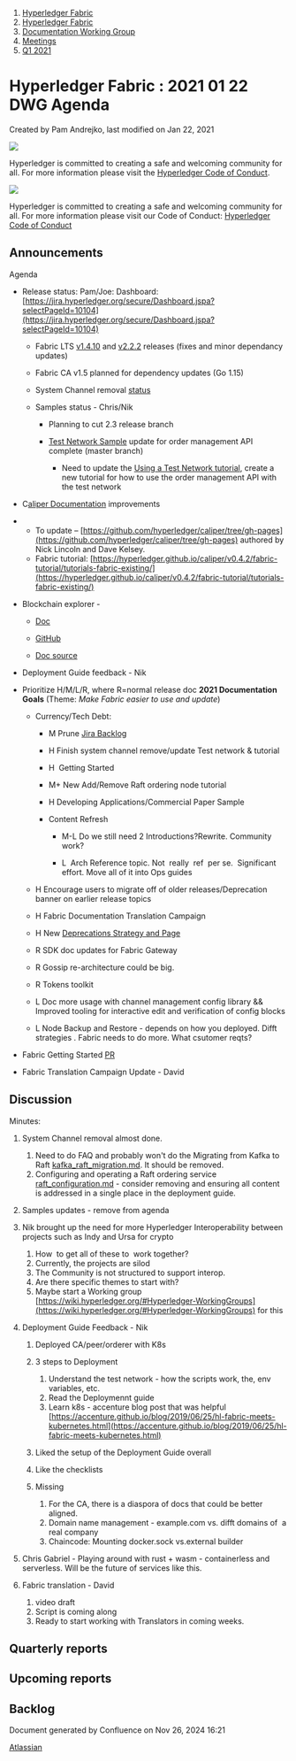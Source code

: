 1. [Hyperledger Fabric](index.html)
2. [Hyperledger Fabric](Hyperledger-Fabric_22839309.html)
3. [Documentation Working Group](Documentation-Working-Group_22839782.html)
4. [Meetings](Meetings_22839778.html)
5. [Q1 2021](Q1-2021_22842487.html)

# Hyperledger Fabric : 2021 01 22 DWG Agenda

Created by Pam Andrejko, last modified on Jan 22, 2021

![](https://wiki.hyperledger.org/download/attachments/2392771/welcome.png?version=2&modificationDate=1572450107000&api=v2)

Hyperledger is committed to creating a safe and welcoming community for all. For more information please visit the [Hyperledger Code of Conduct](https://lf-hyperledger.atlassian.net/wiki/spaces/HYP/pages/19595281/Hyperledger+Code+of+Conduct).

![](https://wiki.hyperledger.org/download/attachments/29034696/Antitrustnotice.png?version=1&modificationDate=1581695654000&api=v2)

Hyperledger is committed to creating a safe and welcoming community for all. For more information please visit our Code of Conduct: [Hyperledger Code of Conduct](https://lf-hyperledger.atlassian.net/wiki/spaces/HYP/pages/19595281/Hyperledger+Code+of+Conduct)

## Announcements

Agenda

- Release status: Pam/Joe: Dashboard: [https://jira.hyperledger.org/secure/Dashboard.jspa?selectPageId=10104](https://jira.hyperledger.org/secure/Dashboard.jspa?selectPageId=10104)
  
  - Fabric LTS [v1.4.10](https://github.com/hyperledger/fabric/pull/2231/files) and [v2.2.2](https://github.com/hyperledger/fabric/pull/2232/files) releases (fixes and minor dependancy updates)
    
  - Fabric CA v1.5 planned for dependency updates (Go 1.15)
  - System Channel removal [status](https://jira.hyperledger.org/browse/FAB-18342)
  - Samples status - Chris/Nik
    
    - Planning to cut 2.3 release branch
    - [Test Network Sample](https://github.com/hyperledger/fabric-samples/tree/master/test-network) update for order management API complete (master branch)
      
      - Need to update the [Using a Test Network tutorial](https://github.com/hyperledger/fabric/pull/2302), create a new tutorial for how to use the order management API with the test network

<!--THE END-->

- C[aliper Documentation](https://hyperledger.github.io/caliper/v0.4.2/getting-started/) improvements
- - To update – [https://github.com/hyperledger/caliper/tree/gh-pages](https://github.com/hyperledger/caliper/tree/gh-pages) authored by Nick Lincoln and Dave Kelsey.
  - Fabric tutorial: [https://hyperledger.github.io/caliper/v0.4.2/fabric-tutorial/tutorials-fabric-existing/](https://hyperledger.github.io/caliper/v0.4.2/fabric-tutorial/tutorials-fabric-existing/)
- Blockchain explorer -
  
  - [Doc](https://blockchain-explorer.readthedocs.io/en/master/)
  - [GitHub](https://github.com/hyperledger/blockchain-explorer)
    
  - [Doc source](https://github.com/hyperledger/blockchain-explorer/tree/master/docs)

<!--THE END-->

- Deployment Guide feedback - Nik
  
- Prioritize H/M/L/R, where R=normal release doc **2021 Documentation Goals** (Theme: *Make Fabric easier to use and update*)
  
  - Currency/Tech Debt:
    
    - M Prune [Jira Backlog](https://jira.hyperledger.org/secure/RapidBoard.jspa?rapidView=119&view=planning&issueLimit=100)
    - H Finish system channel remove/update Test network &amp; tutorial
    - H  Getting Started
      
    - M+ New Add/Remove Raft ordering node tutorial
    - H Developing Applications/Commercial Paper Sample
    - Content Refresh
      
      - M-L Do we still need 2 Introductions?Rewrite. Community work?
        
      - L  Arch Reference topic. Not  really  ref  per se.  Significant effort. Move all of it into Ops guides
  - H Encourage users to migrate off of older releases/Deprecation banner on earlier release topics
  - H Fabric Documentation Translation Campaign
  - H New [Deprecations Strategy and Page](https://jira.hyperledger.org/browse/FAB-18375)
  - R SDK doc updates for Fabric Gateway
  - R Gossip re-architecture could be big.
  - R Tokens toolkit
    
  - L Doc more usage with channel management config library &amp;&amp; Improved tooling for interactive edit and verification of config blocks
  - L Node Backup and Restore - depends on how you deployed. Difft strategies . Fabric needs to do more. What csutomer reqts?

<!--THE END-->

- Fabric Getting Started [PR](https://hyperledger-fabric--1999.org.readthedocs.build/en/1999/)

<!--THE END-->

- Fabric Translation Campaign Update - David

## Discussion

Minutes:

1. System Channel removal almost done.
   
   1. Need to do FAQ and probably won't do the Migrating from Kafka to Raft [kafka\_raft\_migration.md](http://kafka_raft_migration.md). It should be removed.
   2. Configuring and operating a Raft ordering service [raft\_configuration.md](http://raft_configuration.md) - consider removing and ensuring all content is addressed in a single place in the deployment guide.
2. Samples updates - remove from agenda
3. Nik brought up the need for more Hyperledger Interoperability between projects such as Indy and Ursa for crypto
   
   1. How  to get all of these to  work together?
   2. Currently, the projects are silod
   3. The Community is not structured to support interop.
   4. Are there specific themes to start with?
   5. Maybe start a Working group [https://wiki.hyperledger.org/#Hyperledger-WorkingGroups](https://wiki.hyperledger.org/#Hyperledger-WorkingGroups) for this
4. Deployment Guide Feedback - Nik
   
   1. Deployed CA/peer/orderer with K8s
   2. 3 steps to Deployment
      
      1. Understand the test network - how the scripts work, the, env variables, etc.
      2. Read the Deploymennt guide
      3. Learn k8s - accenture blog post that was helpful [https://accenture.github.io/blog/2019/06/25/hl-fabric-meets-kubernetes.html](https://accenture.github.io/blog/2019/06/25/hl-fabric-meets-kubernetes.html)
   3. Liked the setup of the Deployment Guide overall
   4. Like the checklists
   5. Missing
      
      1. For the CA, there is a diaspora of docs that could be better aligned.
      2. Domain name management - example.com vs. difft domains of  a real company
      3. Chaincode: Mounting docker.sock vs.external builder
5. Chris Gabriel - Playing around with rust + wasm - containerless and serverless. Will be the future of services like this.
6. Fabric translation - David
   
   1. video draft
   2. Script is coming along
   3. Ready to start working with Translators in coming weeks.

## Quarterly reports

## Upcoming reports

## Backlog

Document generated by Confluence on Nov 26, 2024 16:21

[Atlassian](http://www.atlassian.com/)
